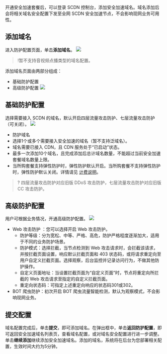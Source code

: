 开通安全加速套餐后，可以登录 SCDN 控制台，添加安全加速域名。域名添加后会将相关域名安全配置下发至全网 SCDN 安全加速节点，不会影响现网业务可用性。

## 添加域名

进入防护配置页面，单击**添加域名**。
![](https://main.qcloudimg.com/raw/faf1fc28ad9bfc96aaf80390f2fa3352.jpg)
>!暂不支持音视频点播类型的域名配置。
>
添加域名页面由两部分组成：
- 基础防护配置
- 高级防护配置
![](https://main.qcloudimg.com/raw/91b246001096dc6be30b720eee96f67e.jpg)

## 基础防护配置

选择需要接入 SCDN 的域名，默认开启四层流量攻击防护、七层流量攻击防护（可关闭）。
![](https://main.qcloudimg.com/raw/f013ea5c7a19faa294cfee8f2e5eec41.jpg)
- 防护域名
 - 选择1个或多个需要接入安全加速的域名（暂不支持泛域名）。
  - 域名需要已接入 CDN，且 CDN 服务处于“已启动”状态。
  - 最多一次添加10个域名，且完成添加后总计域名数量，不能超过当前安全加速套餐域名数量上限。
- 当所购套餐支持弹性防护时，弹性防护默认开启。当所购套餐不支持弹性防护时，弹性防护默认关闭。详情请见 [计费说明](https://cloud.tencent.com/document/product/1226/44184)。

>? 四层流量攻击防护对应旧版 DDoS 攻击防护，七层流量攻击防护对应旧版 CC 攻击防护。

## 高级防护配置

用户可根据业务情况，开通高级防护配置。
![](https://main.qcloudimg.com/raw/5d8eb7592122dc8b5c02162c596b51c2.jpg)
- Web 攻击防护 ：您可以选择开启 Web 攻击防护。
	- 防护等级：分为宽松、中等、严格、高危，防护严格程度逐渐加大，适用于不同的业务防护场景。
	- 防护模式：选择拦截，当节点检测到 Web 攻击请求时，会拦截该请求，并按拦截页面设置，响应默认拦截页面和 403 状态码，或将请求重定向至用户自定义拦截页面。选择观察，后台监控并记录访问行为，不做其他防护操作。
	- 自定义页面地址：当设置拦截页面为“自定义页面”时，节点将重定向所拦截的 Web 攻击请求至指定的自定义拦截页面。
	- 重定向状态码：可指定上述重定向响应的状态码301或302。
- BOT 爬虫防护：初次开启 BOT 爬虫流量智能检测，默认为观察模式，不会影响现网业务。

## 提交配置

域名配置完成后，单击**提交**，即可添加域名。在弹出框中，单击**返回防护配置**，即可返回安全加速域名列表页，查看域名配置，或对域名安全配置进行进一步调整。单击**继续添加**继续添加安全加速域名。添加的域名，系统将在后台为您部署相关配置，生效时间大约为5分钟。
